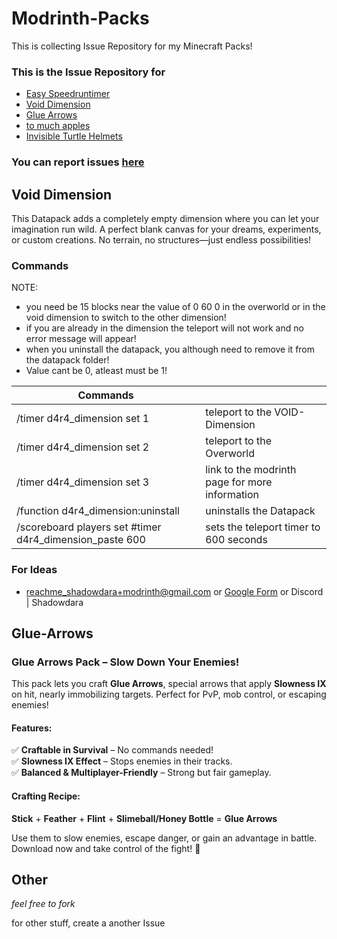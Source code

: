 <!--

https://github.com/ShadowDara/Modrinth-Packs/issues

-->

# Modrinth-Packs

This is collecting Issue Repository for my Minecraft Packs!

### This is the Issue Repository for

- [Easy Speedruntimer](https://modrinth.com/datapack/easyspeedruntimer)
- [Void Dimension](https://modrinth.com/datapack/easy-void-dimension)
- [Glue Arrows]()
- [to much apples](https://modrinth.com/mod/to-much-apples)
- [Invisible Turtle Helmets](https://modrinth.com/resourcepack/invible-turtle-helmets)

### You can report issues [here](https://github.com/ShadowDara/Modrinth-Packs/issues)


## Void Dimension

This Datapack adds a completely empty dimension where you can let your imagination run wild. A perfect blank canvas for your dreams, experiments, or custom creations. No terrain, no structures—just endless possibilities!
### Commands

NOTE:
- you need be 15 blocks near the value of 0  60 0 in the overworld or in the void dimension to switch to the other dimension!
- if you are already in the dimension the teleport will not work and no error message will appear!
- when you uninstall the datapack, you although need to remove it from the datapack folder!
- Value cant be 0, atleast must be 1!

|   Commands  |     |
| --- | --- |
|  /timer d4r4_dimension set 1   |   teleport to the VOID-Dimension  |
|  /timer d4r4_dimension set 2   |   teleport to the Overworld  |
|  /timer d4r4_dimension set 3   |   link to the modrinth page for more information  |
|  /function d4r4_dimension:uninstall   |   uninstalls the Datapack  |
|  /scoreboard players set #timer d4r4_dimension_paste 600   |   sets the teleport timer to 600 seconds |

### For Ideas
- reachme_shadowdara+modrinth@gmail.com or [Google Form](https://forms.gle/5tz3EfeitoBgqWwz6) or Discord | Shadowdara


## Glue-Arrows

### **Glue Arrows Pack – Slow Down Your Enemies!**  

This pack lets you craft **Glue Arrows**, special arrows that apply **Slowness IX** on hit, nearly immobilizing targets. Perfect for PvP, mob control, or escaping enemies!  

#### **Features:**  
✅ **Craftable in Survival** – No commands needed!  
✅ **Slowness IX Effect** – Stops enemies in their tracks.  
✅ **Balanced & Multiplayer-Friendly** – Strong but fair gameplay.  

#### **Crafting Recipe:**  
**Stick** + **Feather** + **Flint** + **Slimeball/Honey Bottle** = **Glue Arrows**  

Use them to slow enemies, escape danger, or gain an advantage in battle. Download now and take control of the fight! 🎯


## Other

*feel free to fork*

for other stuff, create a another Issue
